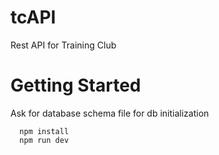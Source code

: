 # tcAPI
Rest API for Training Club


# Getting Started
Ask for database schema file for db initialization
```
  npm install
  npm run dev
```

